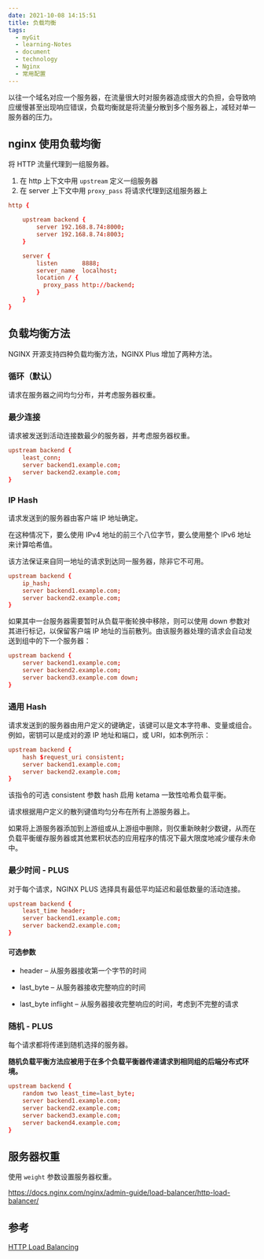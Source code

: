 ```yaml
---
date: 2021-10-08 14:15:51
title: 负载均衡
tags:
  - myGit
  - learning-Notes
  - document
  - technology
  - Nginx
  - 常用配置
---
```


以往一个域名对应一个服务器，在流量很大时对服务器造成很大的负担，会导致响应缓慢甚至出现响应错误，负载均衡就是将流量分散到多个服务器上，减轻对单一服务器的压力。

## nginx 使用负载均衡

将 HTTP 流量代理到一组服务器。

1. 在 http 上下文中用 `upstream` 定义一组服务器
2. 在 server 上下文中用 `proxy_pass` 将请求代理到这组服务器上

```conf
http {

    upstream backend {
        server 192.168.8.74:8000;
        server 192.168.8.74:8003;
    }

    server {
        listen       8888;
        server_name  localhost;
        location / {
          proxy_pass http://backend;
        }
    }
}
```

## 负载均衡方法

NGINX 开源支持四种负载均衡方法，NGINX Plus 增加了两种方法。

### 循环（默认）

请求在服务器之间均匀分布，并考虑服务器权重。

### 最少连接

请求被发送到活动连接数最少的服务器，并考虑服务器权重。

```conf
upstream backend {
    least_conn;
    server backend1.example.com;
    server backend2.example.com;
}
```

### IP Hash

请求发送到的服务器由客户端 IP 地址确定。

在这种情况下，要么使用 IPv4 地址的前三个八位字节，要么使用整个 IPv6 地址来计算哈希值。

该方法保证来自同一地址的请求到达同一服务器，除非它不可用。

```conf
upstream backend {
    ip_hash;
    server backend1.example.com;
    server backend2.example.com;
}
```

如果其中一台服务器需要暂时从负载平衡轮换中移除，则可以使用 down 参数对其进行标记，以保留客户端 IP 地址的当前散列。由该服务器处理的请求会自动发送到组中的下一个服务器：

```conf
upstream backend {
    server backend1.example.com;
    server backend2.example.com;
    server backend3.example.com down;
}
```

### 通用 Hash

请求发送到的服务器由用户定义的键确定，该键可以是文本字符串、变量或组合。例如，密钥可以是成对的源 IP 地址和端口，或 URI，如本例所示：

```conf
upstream backend {
    hash $request_uri consistent;
    server backend1.example.com;
    server backend2.example.com;
}
```

该指令的可选 consistent 参数 hash 启用 ketama 一致性哈希负载平衡。

请求根据用户定义的散列键值均匀分布在所有上游服务器上。

如果将上游服务器添加到上游组或从上游组中删除，则仅重新映射少数键，从而在负载平衡缓存服务器或其他累积状态的应用程序的情况下最大限度地减少缓存未命中。

### 最少时间 - PLUS

对于每个请求，NGINX PLUS 选择具有最低平均延迟和最低数量的活动连接。

```conf
upstream backend {
    least_time header;
    server backend1.example.com;
    server backend2.example.com;
}
```

#### 可选参数

- header – 从服务器接收第一个字节的时间

- last_byte – 从服务器接收完整响应的时间

- last_byte inflight – 从服务器接收完整响应的时间，考虑到不完整的请求

### 随机 - PLUS

每个请求都将传递到随机选择的服务器。

**随机负载平衡方法应被用于在多个负载平衡器传递请求到相同组的后端分布式环境。**

```conf
upstream backend {
    random two least_time=last_byte;
    server backend1.example.com;
    server backend2.example.com;
    server backend3.example.com;
    server backend4.example.com;
}
```


## 服务器权重

使用 `weight` 参数设置服务器权重。

https://docs.nginx.com/nginx/admin-guide/load-balancer/http-load-balancer/

## 参考

[HTTP Load Balancing](https://docs.nginx.com/nginx/admin-guide/load-balancer/http-load-balancer/)
